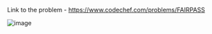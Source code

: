 Link to the problem - https://www.codechef.com/problems/FAIRPASS


![image](https://github.com/Haleshot/Competitive-Programming/assets/57552973/22b06f7d-168a-497a-9752-1e97d382b617)
